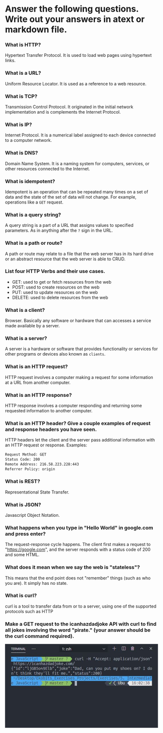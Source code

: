 # Answer the following questions. Write out your answers in atext or markdown file.

### What is HTTP?

Hypertext Transfer Protocol. It is used to load web pages using hypertext links.

### What is a URL?

Uniform Resource Locator. It is used as a reference to a web resource.

### What is TCP?

Transmission Control Protocol. It originated in the initial network implementation and is complements the Internet Protocol.

### What is IP?

Internet Protocol. It is a numerical label assigned to each device connected to a computer network.

### What is DNS?

Domain Name System. It is a naming system for computers, services, or other resources connected to the Internet.

### What is idempotent?

Idempotent is an operation that can be repeated many times on a set of data and the state of the set of data will not change. For example, operations like a `GET` request.

### What is a query string?

A query string is a part of a URL that assigns values to specified parameters. As in anything after the `?` sign in the URL.

### What is a path or route?

A path or route may relate to a file that the web server has in its hard drive or an abstract resource that the web server is able to CRUD.

### List four HTTP Verbs and their use cases.

- GET: used to get or fetch resources from the web
- POST: used to create resources on the web
- PUT: used to update resources on the web
- DELETE: used to delete resources from the web

### What is a client?

Browser. Basically any software or hardware that can accesses a service made available by a server.

### What is a server?

A server is a hardware or software that provides functionality or services for other programs or devices also known as `clients`.

### What is an HTTP request?

HTTP request involves a computer making a request for some information at a URL from another computer.

### What is an HTTP response?

HTTP response involves a computer responding and returning some requested information to another computer.

### What is an HTTP header? Give a couple examples of request and response headers you have seen.

HTTP headers let the client and the server pass additional information with an HTTP request or response.
Examples:

    Request Method: GET
    Status Code: 200
    Remote Address: 216.58.223.228:443
    Referrer Policy: origin

### What is REST?

Representational State Transfer.

### What is JSON?

Javascript Object Notation.

### What happens when you type in "Hello World" in google.com and press enter?

The request-response cycle happens. The client first makes a request to "https://google.com", and the server responds with a status code of 200 and some HTML.

### What does it mean when we say the web is "stateless"?

This means that the end point does not "remember" things (such as who you are). It simply has no state.

### What is curl?

curl is a tool to transfer data from or to a server, using one of the supported protocols such as HTTP

### Make a GET request to the icanhazdadjoke API with curl to find all jokes involving the word "pirate." (your answer should be the curl command required).

![alt curl](../../snapshots/curl.JPG)

